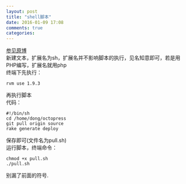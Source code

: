 ```yaml
---
layout: post
title: "shell脚本"
date: 2016-01-09 17:08
comments: true
categories: 
---
```

[参见原博](https://github.com/qinjx/30min_guides/blob/master/shell.md)  
新建文本，扩展名为sh，扩展名并不影响脚本的执行，见名知意即可，若是用PHP编写，扩展名就用php  
终端下先执行：  

    rvm use 1.9.3

再执行脚本  
代码：  

    #!/bin/sh
    cd /home/dong/octopress
    git pull origin source
    rake generate deploy
    
保存即可(文件名为pull.sh)  
运行脚本，终端命令：  

    chmod +x pull.sh
    ./pull.sh
    
别漏了前面的符号.
